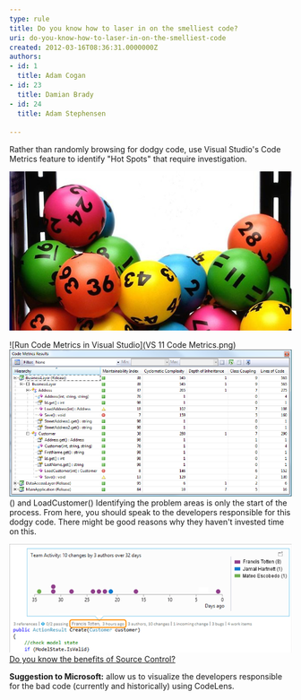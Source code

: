 ```yaml
---
type: rule
title: Do you know how to laser in on the smelliest code?
uri: do-you-know-how-to-laser-in-on-the-smelliest-code
created: 2012-03-16T08:36:31.0000000Z
authors:
- id: 1
  title: Adam Cogan
- id: 23
  title: Damian Brady
- id: 24
  title: Adam Stephensen

---
```


Rather than randomly browsing for dodgy code, use Visual Studio's Code Metrics feature to identify "Hot Spots" that require investigation.

![The bad was is to browse the code](lotto-balls.jpeg)
 
![Run Code Metrics in Visual Studio](VS 11 Code Metrics.png)
![Red dots indicate the code that is hard to maintain. E.g. Save](CodeMetrics_3.png)() and LoadCustomer()
Identifying the problem areas is only the start of the process. From here, you should speak to the developers responsible for this dodgy code. There might be good reasons why they haven't invested time on this.

![Find out who the devs are by using CodeLens and start a conversationTip: To learn how to use Annotate, see](codelens-start-conversation.png)[Do you know the benefits of Source Control?](http://www.ssw.com.au/ssw/Standards/Rules/RulesToBetterSourceControlwithTFS.aspx#UsingSourceControl)


**Suggestion to Microsoft:** allow us to visualize the developers responsible for the bad code (currently and historically) using CodeLens.
